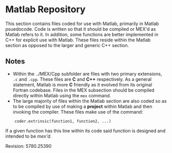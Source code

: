 # Matlab Repository #
This section contains files coded for use with Matlab, primarily in Matlab psuedocode. Code is written so that it should be compiled or MEX'd as Matlab refers to it. In addition, some functions are better implemented in C++ for explicit use with Matlab. These files reside within the Matlab section as opposed to the larger and generic C++ section.

## Notes ##
- Within the ../MEX/Cpp subfolder are files with two primary extensions, `.c` and `.cpp`. These files are **C** and **C++** respectively. As a general statement, Matlab is more **C** friendly as it evolved from its original Fortran codebase. Files in the MEX subsection should be compiled directly within Matlab using the `mex` command.
- The large majority of files within the Matlab section are also coded so as to be compiled by use of making a **project** within Matlab and then invoking the compiler. These files make use of the command:
````
    coder.extrinsic(function1, function2, ...)
````
If a given function has this line within its code said function is designed and intended to be *mex'd*.

Revision: 5780.25390
